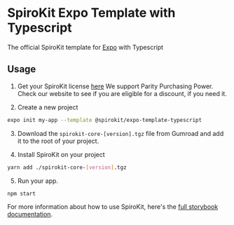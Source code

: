 # SpiroKit Expo Template with Typescript

The official SpiroKit template for [Expo](https://docs.expo.io/) with Typescript

## Usage

1. Get your SpiroKit license [here](https://spirokit.com)
   We support Parity Purchasing Power. Check our website to see if you are eligible for a discount, if you need it.

2. Create a new project

```sh
expo init my-app --template @spirokit/expo-template-typescript
```

3. Download the `spirokit-core-[version].tgz` file from Gumroad and add it to the root of your project.

4. Install SpiroKit on your project

```sh
yarn add ./spirokit-core-[version].tgz
```

5. Run your app.

```
npm start
```

For more information about how to use SpiroKit, here's the [full storybook documentation](https://docs.spirokit.com).
